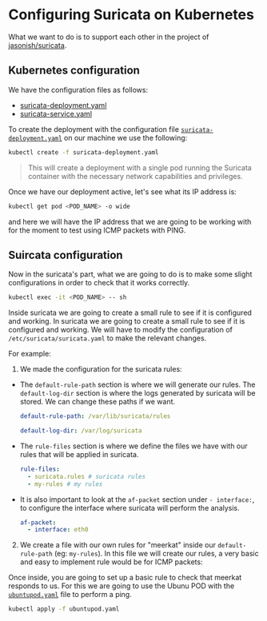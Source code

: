 # Configuring Suricata on Kubernetes

What we want to do is to support each other in the project of [jasonish/suricata](https://github.com/jasonish/docker-suricata).

## Kubernetes configuration

We have the configuration files as follows:

- [suricata-deployment.yaml](suricata-deployment.yaml)
- [suricata-service.yaml](suricata-service.yaml)

To create the deployment with the configuration file [``suricata-deployment.yaml``](suricata-deployment.yaml) on our machine we use the following:

``` bash
kubectl create -f suricata-deployment.yaml
```

> This will create a deployment with a single pod running the Suricata container with the necessary network capabilities and privileges.

Once we have our deployment active, let's see what its IP address is:

``` bash
kubectl get pod <POD_NAME> -o wide 
```

and here we will have the IP address that we are going to be working with for the moment to test using ICMP packets with PING.

## Suircata configuration

Now in the suricata's part, what we are going to do is to make some slight configurations in order to check that it works correctly.

``` bash
kubectl exec -it <POD_NAME> -- sh
```

Inside suricata we are going to create a small rule to see if it is configured and working. In suricata we are going to create a small rule to see if it is configured and working. We will have to modify the configuration of ``/etc/suricata/suricata.yaml`` to make the relevant changes.

For example:

1. We made the configuration for the suricata rules:

  - The ``default-rule-path`` section is where we will generate our rules. The ``default-log-dir`` section is where the logs generated by suricata will be stored. We can change these paths if we want.
  
    ``` yaml
    default-rule-path: /var/lib/suricata/rules
    ```
  
    ``` yaml
    default-log-dir: /var/log/suricata
    ```

  - The ``rule-files`` section is where we define the files we have with our rules that will be applied in suricata.

    ``` yaml
    rule-files:
      - suricata.rules # suricata rules
      - my-rules # my rules
    ```

  - It is also important to look at the ``af-packet`` section under ``- interface:``, to configure the interface where suricata will perform the analysis.
  
    ``` yaml
    af-packet:
      - interface: eth0
    ```
2. We create a file with our own rules for "meerkat" inside our ``default-rule-path`` (eg: ``my-rules``). In this file we will create our rules, a very basic and easy to implement rule would be for ICMP packets:

   

Once inside, you are going to set up a basic rule to check that meerkat responds to us. For this we are going to use the Ubunu POD with the [``ubuntupod.yaml``](ubuntupod.yaml) file to perform a ping.

``` bash
kubectl apply -f ubuntupod.yaml
```




